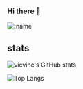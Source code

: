 ### Hi there 👋
![:name](https://count.getloli.com/get/@vicvinc)

<!--
**vicvinc/vicvinc** is a ✨ _special_ ✨ repository because its `README.md` (this file) appears on your GitHub profile.

Here are some ideas to get you started:

- 🔭 I’m currently working on ...
- 🌱 I’m currently learning ...
- 👯 I’m looking to collaborate on ...
- 🤔 I’m looking for help with ...
- 💬 Ask me about ...
- 📫 How to reach me: ...
- 😄 Pronouns: ...
- ⚡ Fun fact: ...
-->

## stats
![vicvinc's GitHub stats](https://github-readme-stats.vercel.app/api?username=vicvinc&theme=prussian&show_icons=1&custom_title=Repo%20stats&card_width=495)

![Top Langs](https://github-readme-stats.vercel.app/api/top-langs/?username=vicvinc&layout=compact&custom_title=Coding%20with&card_width=455)
